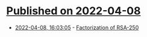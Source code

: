 # [Published on 2022-04-08](index.md)

* [2022-04-08, 16:03:05](https://news.ycombinator.com/item?id=30958912) - [Factorization of RSA-250](https://sympa.inria.fr/sympa/arc/cado-nfs/2020-02/msg00001.html)
